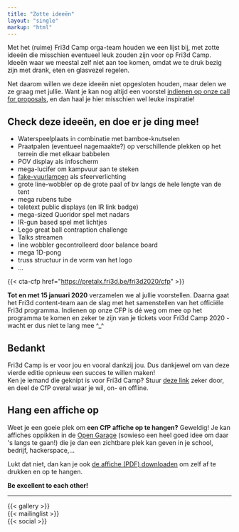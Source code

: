 ```yaml
---
title: "Zotte ideeën"
layout: "single"
markup: "html"
---
```

<div class="block--centered">
<p>Met het (ruime) Fri3d Camp orga-team houden we een lijst bij, met zotte ideeën die misschien eventueel leuk zouden zijn voor op Fri3d Camp. Ideeën waar we meestal zelf niet aan toe komen, omdat we te druk bezig zijn met drank, eten en glasvezel regelen.</p>
<p>
Net daarom willen we deze ideeën niet opgesloten houden, maar delen we ze graag met jullie. Want je kan nog altijd een voorstel <a href="/cfp">indienen op onze call for proposals</a>, en dan haal je hier misschien wel leuke inspiratie!
</p>
</div>
<div class="block--centered">
<h2>Check deze ideeën, en doe er je ding mee!</h2>
<ul>
<li>Waterspeelplaats in combinatie met bamboe-knutselen</li>
<li>Praatpalen (eventueel nagemaakte?) op verschillende plekken op het terrein die met elkaar babbelen</li>
<li>POV display als infoscherm</li>
<li>mega-lucifer om kampvuur aan te steken</li>
<li><a href="https://nl.aliexpress.com/item/Volledige-Model-3-W-5-W-7-W-9-W-E27-E26-E14-E12-Vlam-Lamp/32946057080.html">fake-vuurlampen</a> als sfeerverlichting</li>
<li>grote line-wobbler op de grote paal  of bv langs de hele lengte van de tent</li>
<li>mega rubens tube</li>
<li>teletext public displays (en IR link badge)</li>
<li>mega-sized Quoridor spel met nadars</li>
<li>IR-gun based spel met lichtjes</li>
<li>Lego great ball contraption challenge</li>
<li>Talks streamen</li>
<li>line wobbler gecontrolleerd door balance board</li>
<li>mega 1D-pong</li>
<li>truss structuur in de vorm van het logo</li>
<li>...</li>
</div>

{{< cta-cfp href="https://pretalx.fri3d.be/fri3d2020/cfp" >}}

<div class="block--centered">
<p><strong>Tot en met 15 januari 2020</strong> verzamelen we al jullie voorstellen. Daarna gaat het Fri3d content-team aan de slag met het samenstellen van het officiële Fri3d programma. Indienen op onze CFP is dé weg om mee op het programma te komen en zeker te zijn van je tickets voor Fri3d Camp 2020 - wacht er dus niet te lang mee ^_^</p>
</div>
<div class="block--centered">
<h2 class="block__ttl">Bedankt</h2>
<p>Fri3d Camp is er voor jou en vooral dankzij jou. Dus dankjewel om van deze vierde editie opnieuw een succes te willen maken!<br/>
Ken je iemand die geknipt is voor Fri3d Camp? Stuur <a href="/cfp/">deze link</a> zeker door, en deel de CfP overal waar je wil, on- en offline.</p>
</div>
<div class="block--callout">
<div class="decoblock decoblock--wave decoblock--br"></div>

<div class="decoblock decoblock--dots decoblock--l"></div>
<h2 class="block__ttl">Hang een affiche op</h2>
<p>Weet je een goeie plek om <strong>een CfP affiche op te hangen?</strong> Geweldig! Je kan affiches oppikken in de <a href="https://www.meetup.com/nl-NL/OpenGarage/">Open Garage</a> (sowieso een heel goed idee om daar 's langs te gaan!) die je dan een zichtbare plek kan geven in je school, bedrijf, hackerspace,...</p>
<p>Lukt dat niet, dan kan je ook <a href="/downloads/affiche_CFP.pdf">de affiche (PDF) downloaden</a> om zelf af te drukken en op te hangen.</p>
<p><strong>Be excellent to each other!</strong></p>
</div>
<hr class="gridrule" />
<div class="block--centered">
{{< gallery >}}
</div>
<div class="block--centered">
{{< mailinglist >}}
</div>
<div class="block--centered">
{{< social >}}
</div>